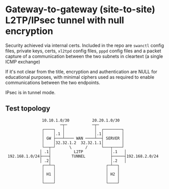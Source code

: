 # Gateway-to-gateway (site-to-site) L2TP/IPsec tunnel with null encryption
Security achieved via internal certs.
Included in the repo are `swanctl` config files, private keys, certs, `xl2tpd` config files, `pppd` config files and a packet capture of a communication between the two subnets in cleartext (a single ICMP exchange)

If it's not clear from the title, encryption and authentication are NULL for educational purposes, with minimal ciphers used as required to enable communications between the two endpoints.

IPsec is in tunnel mode.

## Test topology
```
                10.10.1.0/30          20.20.1.0/30
                        ─┬─           ─┬─
                ┌────┐   │             │  ┌────────┐
                │    │.1 │             │.1│        │
                │ GW ├───┴──── WAN ────┴──┤ SERVER │
                │    │32.32.1.2  32.32.1.1│        │
                └──┬─┘      \      /      └───┬────┘
               │ .1│          L2TP            │.1   │
 192.168.1.0/24├───┤         TUNNEL           ├─────┤192.168.2.0/24
               │ .2│                          │.2   │
                ┌──┴─┐                      ┌─┴──┐
                │    │                      │    │
                │ H1 │                      │ H2 │
                │    │                      │    │
                └────┘                      └────┘
```
